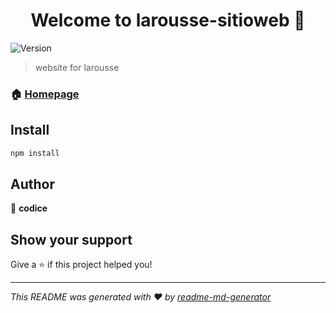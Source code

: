 <h1 align="center">Welcome to larousse-sitioweb 👋</h1>
<p>
  <img alt="Version" src="https://img.shields.io/badge/version-1.0.0-blue.svg?cacheSeconds=2592000" />
</p>

> website for larousse

### 🏠 [Homepage](src/App.jsx)

## Install

```sh
npm install
```

## Author

👤 **codice**


## Show your support

Give a ⭐️ if this project helped you!

***
_This README was generated with ❤️ by [readme-md-generator](https://github.com/kefranabg/readme-md-generator)_
